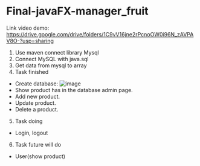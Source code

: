 # Final-javaFX-manager_fruit
Link video demo: 
https://drive.google.com/drive/folders/1C9vV16jne2rPcnoOW0i96N_zAVPAV8O-?usp=sharing

1. Use maven connect library Mysql
2. Connect MySQL with java.sql
3. Get data from mysql to array
4. Task finished
  - Create database: ![image](https://user-images.githubusercontent.com/100500013/173481423-cef17f56-0262-4a36-a4d9-b6f05c95158e.png)
  - Show product has in the database admin page.
  - Add new product.
  - Update product.
  - Delete a product.
5. Task doing
  - Login, logout
6. Task future will do
  - User(show product)
